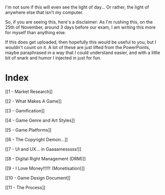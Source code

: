 I'm not sure if this will even see the light of day... Or rather, the light of anywhere else that isn't my computer. 

So, if you are seeing this, here's a disclaimer: As I'm rushing this, on the 25th of November, around 3 days before our exam, I am writing this more for myself than anything else.

If this does get uploaded, then hopefully this would be useful to you, but I wouldn't count on it. A lot of these are just lifted from the PowerPoints, maybe paraphrased in a way that I could understand easier, and with a little bit of snark and humor I injected in just for fun.


# Index

[[1 - Market Research]]

[[2 - What Makes A Game]]

[[3 - Gamification]]

[[4 - Game Genre and Art Styles]]

[[5 - Game Platforms]]

[[6 - The Copyright Demon...]]

[[7 - UI and UX... in Gaaaamesssss!]]

[[8 - Digital Right Management (DRM)]]

[[9 - I Love Money!!!!!! (Monetisation)]]

[[10 - Game Design Document]]

[[11 - The Process]]
